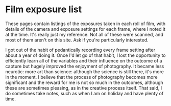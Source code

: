 # Film exposure list

These pages contain listings of the exposures taken in each roll of film, with details of the camera and exposure settings for each frame, where I noted it at the time. It's really just my reference. Not all of these were scanned, and most of them aren't on this site. Ask if you're particularly interested.

I got out of the habit of pedantically recording every frame setting after about a year of doing it. Once I'd let go of that habit, I lost the opportunity to efficiently learn all of the variables and their influence on the outcome of a capture but hugely improved the enjoyment of photography. It became less neurotic: more art than science: although the science is still there, it's more in the moment. I believe that the process of photography becomes more significant and the reward for me is not so much in the outcomes, although these are sometimes pleasing, as in the creative process itself. That said, I do sometimes take notes, such as when I am on holiday and have plenty of time.